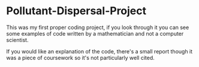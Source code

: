 # Pollutant-Dispersal-Project
This was my first proper coding project, if you look through it you can see some examples of code written by a mathematician and not a computer scientist. 

If you would like an explanation of the code, there's a small report though it was a piece of coursework so it's not particularly well cited.
